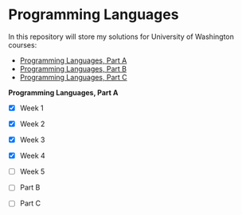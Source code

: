 # Programming Languages

In this repository will store my solutions for University of Washington courses:
 - [Programming Languages, Part A](https://www.coursera.org/learn/programming-languages)
 - [Programming Languages, Part B](https://www.coursera.org/learn/programming-languages-part-b)
 - [Programming Languages, Part C](https://www.coursera.org/learn/programming-languages-part-c)


**Programming Languages, Part A**
- [x] Week 1
- [x] Week 2
- [x] Week 3
- [x] Week 4
- [ ] Week 5

- [ ] Part B
- [ ] Part C
